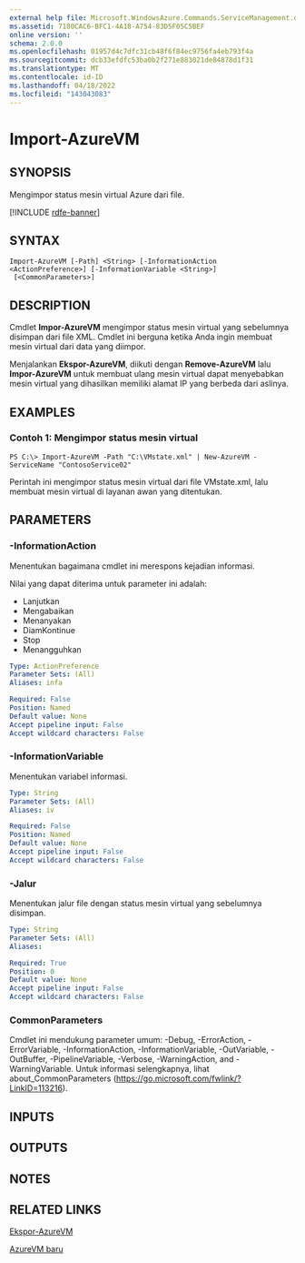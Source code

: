 ```yaml
---
external help file: Microsoft.WindowsAzure.Commands.ServiceManagement.dll-Help.xml
ms.assetid: 7180CAC6-BFC1-4A18-A754-83D5F05C5BEF
online version: ''
schema: 2.0.0
ms.openlocfilehash: 01957d4c7dfc31cb48f6f84ec9756fa4eb793f4a
ms.sourcegitcommit: dcb33efdfc53ba0b2f271e883021de84878d1f31
ms.translationtype: MT
ms.contentlocale: id-ID
ms.lasthandoff: 04/18/2022
ms.locfileid: "143043083"
---
```

# Import-AzureVM

## SYNOPSIS
Mengimpor status mesin virtual Azure dari file.

[!INCLUDE [rdfe-banner](../../includes/rdfe-banner.md)]

## SYNTAX

```
Import-AzureVM [-Path] <String> [-InformationAction <ActionPreference>] [-InformationVariable <String>]
 [<CommonParameters>]
```

## DESCRIPTION
Cmdlet **Impor-AzureVM** mengimpor status mesin virtual yang sebelumnya disimpan dari file XML.
Cmdlet ini berguna ketika Anda ingin membuat mesin virtual dari data yang diimpor.

Menjalankan **Ekspor-AzureVM**, diikuti dengan **Remove-AzureVM** lalu **Impor-AzureVM** untuk membuat ulang mesin virtual dapat menyebabkan mesin virtual yang dihasilkan memiliki alamat IP yang berbeda dari aslinya.

## EXAMPLES

### Contoh 1: Mengimpor status mesin virtual
```
PS C:\> Import-AzureVM -Path "C:\VMstate.xml" | New-AzureVM -ServiceName "ContosoService02"
```

Perintah ini mengimpor status mesin virtual dari file VMstate.xml, lalu membuat mesin virtual di layanan awan yang ditentukan.

## PARAMETERS

### -InformationAction
Menentukan bagaimana cmdlet ini merespons kejadian informasi.

Nilai yang dapat diterima untuk parameter ini adalah:

- Lanjutkan
- Mengabaikan
- Menanyakan
- DiamKontinue
- Stop
- Menangguhkan

```yaml
Type: ActionPreference
Parameter Sets: (All)
Aliases: infa

Required: False
Position: Named
Default value: None
Accept pipeline input: False
Accept wildcard characters: False
```

### -InformationVariable
Menentukan variabel informasi.

```yaml
Type: String
Parameter Sets: (All)
Aliases: iv

Required: False
Position: Named
Default value: None
Accept pipeline input: False
Accept wildcard characters: False
```

### -Jalur
Menentukan jalur file dengan status mesin virtual yang sebelumnya disimpan.

```yaml
Type: String
Parameter Sets: (All)
Aliases: 

Required: True
Position: 0
Default value: None
Accept pipeline input: False
Accept wildcard characters: False
```

### CommonParameters
Cmdlet ini mendukung parameter umum: -Debug, -ErrorAction, -ErrorVariable, -InformationAction, -InformationVariable, -OutVariable, -OutBuffer, -PipelineVariable, -Verbose, -WarningAction, and -WarningVariable. Untuk informasi selengkapnya, lihat about_CommonParameters (https://go.microsoft.com/fwlink/?LinkID=113216).

## INPUTS

## OUTPUTS

## NOTES

## RELATED LINKS

[Ekspor-AzureVM](./Export-AzureVM.md)

[AzureVM baru](./New-AzureVM.md)


